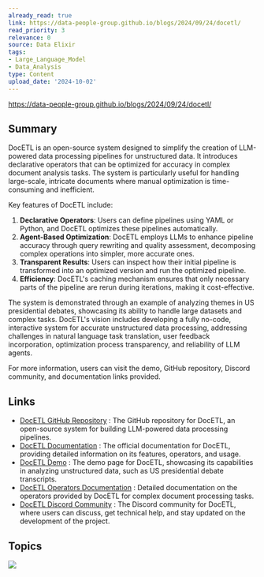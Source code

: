 ```yaml
---
already_read: true
link: https://data-people-group.github.io/blogs/2024/09/24/docetl/
read_priority: 3
relevance: 0
source: Data Elixir
tags:
- Large_Language_Model
- Data_Analysis
type: Content
upload_date: '2024-10-02'
---
```


https://data-people-group.github.io/blogs/2024/09/24/docetl/
## Summary

DocETL is an open-source system designed to simplify the creation of LLM-powered data processing pipelines for unstructured data. It introduces declarative operators that can be optimized for accuracy in complex document analysis tasks. The system is particularly useful for handling large-scale, intricate documents where manual optimization is time-consuming and inefficient.

Key features of DocETL include:

1. **Declarative Operators**: Users can define pipelines using YAML or Python, and DocETL optimizes these pipelines automatically.
2. **Agent-Based Optimization**: DocETL employs LLMs to enhance pipeline accuracy through query rewriting and quality assessment, decomposing complex operations into simpler, more accurate ones.
3. **Transparent Results**: Users can inspect how their initial pipeline is transformed into an optimized version and run the optimized pipeline.
4. **Efficiency**: DocETL's caching mechanism ensures that only necessary parts of the pipeline are rerun during iterations, making it cost-effective.

The system is demonstrated through an example of analyzing themes in US presidential debates, showcasing its ability to handle large datasets and complex tasks. DocETL's vision includes developing a fully no-code, interactive system for accurate unstructured data processing, addressing challenges in natural language task translation, user feedback incorporation, optimization process transparency, and reliability of LLM agents.

For more information, users can visit the demo, GitHub repository, Discord community, and documentation links provided.
## Links

- [DocETL GitHub Repository](https://github.com/ucbepic/docetl) : The GitHub repository for DocETL, an open-source system for building LLM-powered data processing pipelines.
- [DocETL Documentation](https://ucbepic.github.io/docetl/) : The official documentation for DocETL, providing detailed information on its features, operators, and usage.
- [DocETL Demo](https://www.docetl.com/) : The demo page for DocETL, showcasing its capabilities in analyzing unstructured data, such as US presidential debate transcripts.
- [DocETL Operators Documentation](https://ucbepic.github.io/docetl/concepts/operators/) : Detailed documentation on the operators provided by DocETL for complex document processing tasks.
- [DocETL Discord Community](https://discord.com/invite/fHp7B2X3xx) : The Discord community for DocETL, where users can discuss, get technical help, and stay updated on the development of the project.

## Topics

![](topics/Tool/DocETL)